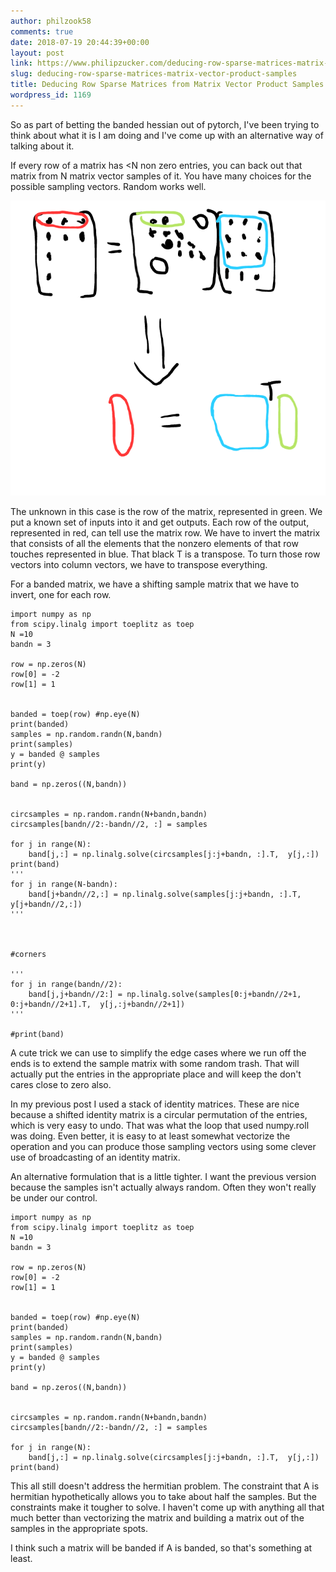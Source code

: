 ```yaml
---
author: philzook58
comments: true
date: 2018-07-19 20:44:39+00:00
layout: post
link: https://www.philipzucker.com/deducing-row-sparse-matrices-matrix-vector-product-samples/
slug: deducing-row-sparse-matrices-matrix-vector-product-samples
title: Deducing Row Sparse Matrices from Matrix Vector Product Samples
wordpress_id: 1169
---
```


So as part of betting the banded hessian out of pytorch, I've been trying to think about what it is I am doing and I've come up with an alternative way of talking about it.

If every row of a matrix has <N non zero entries, you can back out that matrix from N matrix vector samples of it. You have many choices for the possible sampling vectors. Random works well.



[![14c0bdc6-d4b3-453d-8d98-8bef87c41a02](/assets/14c0bdc6-d4b3-453d-8d98-8bef87c41a02.png)](/assets/14c0bdc6-d4b3-453d-8d98-8bef87c41a02.png)

The unknown in this case is the row of the matrix, represented in green. We put a known set of inputs into it and get outputs. Each row of the output, represented in red, can tell use the matrix row. We have to invert the matrix that consists of all the elements that the nonzero elements of that row touches represented in blue. That black T is a transpose. To turn those row vectors into column vectors, we have to transpose everything.

For a banded matrix, we have a shifting sample matrix that we have to invert, one for each row.

    
    import numpy as np
    from scipy.linalg import toeplitz as toep
    N =10
    bandn = 3
    
    row = np.zeros(N)
    row[0] = -2
    row[1] = 1
    
    
    banded = toep(row) #np.eye(N)
    print(banded)
    samples = np.random.randn(N,bandn)
    print(samples)
    y = banded @ samples
    print(y)
    
    band = np.zeros((N,bandn))
    
    
    circsamples = np.random.randn(N+bandn,bandn)
    circsamples[bandn//2:-bandn//2, :] = samples
    
    for j in range(N):
    	band[j,:] = np.linalg.solve(circsamples[j:j+bandn, :].T,  y[j,:])
    print(band)
    '''
    for j in range(N-bandn):
    	band[j+bandn//2,:] = np.linalg.solve(samples[j:j+bandn, :].T,  y[j+bandn//2,:])
    '''
    
    
    
    #corners
    
    '''
    for j in range(bandn//2):
    	band[j,j+bandn//2:] = np.linalg.solve(samples[0:j+bandn//2+1, 0:j+bandn//2+1].T,  y[j,:j+bandn//2+1])
    '''
    
    #print(band)


A cute trick we can use to simplify the edge cases where we run off the ends is to extend the sample matrix with some random trash. That will actually put the entries in the appropriate place and will keep the don't cares close to zero also.

In my previous post I used a stack of identity matrices. These are nice because a shifted identity matrix is a circular permutation of the entries, which is very easy to undo. That was what the loop that used numpy.roll was doing. Even better, it is easy to at least somewhat vectorize the operation and you can produce those sampling vectors using some clever use of broadcasting of an identity matrix.

An alternative formulation that is a little tighter. I want the previous version because the samples isn't actually always random. Often they won't really be under our control.

    
    import numpy as np
    from scipy.linalg import toeplitz as toep
    N =10
    bandn = 3
    
    row = np.zeros(N)
    row[0] = -2
    row[1] = 1
    
    
    banded = toep(row) #np.eye(N)
    print(banded)
    samples = np.random.randn(N,bandn)
    print(samples)
    y = banded @ samples
    print(y)
    
    band = np.zeros((N,bandn))
    
    
    circsamples = np.random.randn(N+bandn,bandn)
    circsamples[bandn//2:-bandn//2, :] = samples
    
    for j in range(N):
    	band[j,:] = np.linalg.solve(circsamples[j:j+bandn, :].T,  y[j,:])
    print(band)




This all still doesn't address the hermitian problem. The constraint that A is hermitian hypothetically allows you to take about half the samples. But the constraints make it tougher to solve. I haven't come up with anything all that much better than vectorizing the matrix and building a matrix out of the samples in the appropriate spots.

I think such a matrix will be banded if A is banded, so that's something at least.






